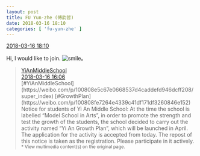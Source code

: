```yaml
---
layout: post
title: FU Yun-zhe (傅韵哲)
date: 2018-03-16 18:10
categories: [ 'fu-yun-zhe' ]
---
```


<div class="weibo-info">
  <a href="https://weibo.com/6505655408/G7F1Idqt7">2018-03-16 18:10</a>
</div>

Hi, I would like to join. ![smile](https://img.t.sinajs.cn/t4/appstyle/expression/ext/normal/5c/huanglianwx_org.gif)。

<!-- more -->

> <div class="weibo-post-name">
>   <a href="https://weibo.com/yianschool">YiAnMiddleSchool</a>
> </div>
> <div class="weibo-info">
>   <a href="https://weibo.com/6074218720/G7EdaaKf1">2018-03-16 16:06</a>
> </div>
> [#YiAnMiddleSchool](https://weibo.com/p/100808e5c67e0668537d4caddefd946dcff208/super_index) [#GrowthPlan](https://weibo.com/p/100808fe7264e4339c41df171df3260846e152)  
> Notice for students of Yi An Middle School:  
> At the time the school is labelled “Model School in Arts”, in order to promote the strength and test the growth of the students, the school decided to carry out the activity named “Yi An Growth Plan”, which will be launched in April. The application for the activity is accepted from today. The repost of this notice is taken as the registration. Please participate in it actively.  
> <small>* View multimedia content(s) on the original page.</small>
